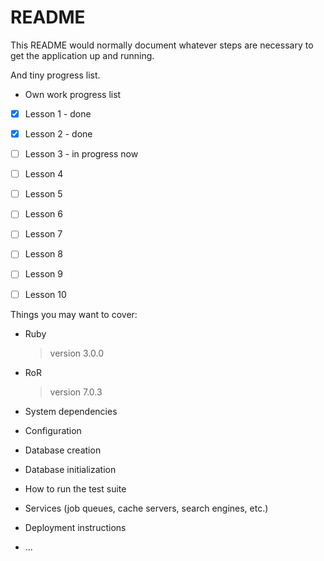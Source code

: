 # README

This README would normally document whatever steps are necessary to get the
application up and running.

And tiny progress list.

* Own work progress list

- [x] Lesson 1 - done
- [x] Lesson 2 - done
- [ ] Lesson 3 - in progress now
- [ ] Lesson 4
- [ ] Lesson 5
- [ ] Lesson 6
- [ ] Lesson 7
- [ ] Lesson 8
- [ ] Lesson 9
- [ ] Lesson 10


Things you may want to cover:

* Ruby
  > version 3.0.0

* RoR
  > version 7.0.3

* System dependencies

* Configuration

* Database creation

* Database initialization

* How to run the test suite

* Services (job queues, cache servers, search engines, etc.)

* Deployment instructions

* ...
